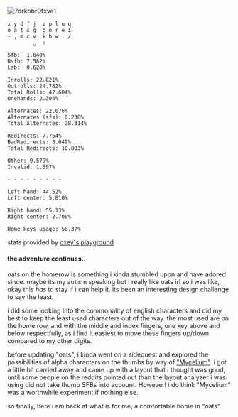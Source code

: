 ![7drkobr0fxve1](https://github.com/user-attachments/assets/e3b5161c-c428-41c4-9f1b-e1696cad2261)

```
x y d f j  z p l u q
o a t s g  b n r e i
- , m c v  k h w . /
        ␣  ⇧
```
```
Sfb:  1.640%
Dsfb: 7.582%
Lsb:  0.628%

Inrolls: 22.821%
Outrolls: 24.782%
Total Rolls: 47.604%
Onehands: 2.304%

Alternates: 22.076%
Alternates (sfs): 6.238%
Total Alternates: 28.314%

Redirects: 7.754%
BadRedirects: 3.049%
Total Redirects: 10.803%

Other: 9.579%
Invalid: 1.397%

- - - - - - - - - 

Left hand: 44.52%
Left center: 5.810%

Right hand: 55.13%
Right center: 2.700%

Home keys usage: 58.37%
```

stats provided by
[oxey's playground](https://oxey.dev/playground/index.html)  

#### the adventure continues.. 

*o*ats on the homerow is something i kinda stumbled upon and have adored since. maybe its my autism speaking but i really like oats irl so i was like, okay this *has* to stay if i can help it. its been an interesting design challenge to say the least. 

i did some looking into the commonality of english characters and did my best to keep the least used characters out of the way. the most used are on the home row, and with the middle and index fingers, one key above and below respectfully, as i find it easiest to move these fingers up/down compared to my other digits. 

before updating "*o*ats", i kinda went on a sidequest and explored the possibilities of alpha characters on the thumbs by way of ["Mycelium"](https://github.com/rowie324/Mycelium). i got a little bit carried away and came up with a layout that i thought was good, until some people on the reddits pointed out than the layout analyzer i was using did not take thumb SFBs into account. However! i do think "Mycelium" was a worthwhile experiment if nothing else.

so finally, here i am back at what is for me, a comfortable home in "*o*ats".

